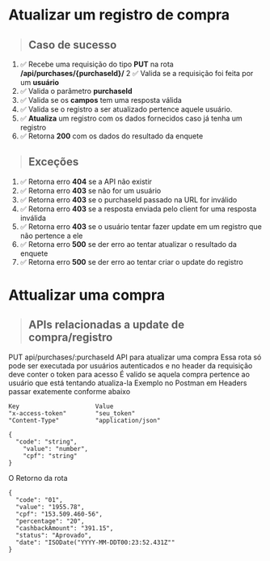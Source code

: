 # Atualizar um registro de compra

> ## Caso de sucesso

1. ✅ Recebe uma requisição do tipo **PUT** na rota **/api/purchases/{purchaseId}/**
2  ✅ Valida se a requisição foi feita por um **usuário**
3. ✅ Valida o parâmetro **purchaseId**
4. ✅ Valida se os **campos** tem uma resposta válida
5. ✅ Valida se o registro a ser atualizado pertence aquele usuário.
6. ✅ **Atualiza** um registro com os dados fornecidos caso já tenha um registro
7. ✅ Retorna **200** com os dados do resultado da enquete

> ## Exceções

1. ✅ Retorna erro **404** se a API não existir
2. ✅ Retorna erro **403** se não for um usuário
3. ✅ Retorna erro **403** se o purchaseId passado na URL for inválido
4. ✅ Retorna erro **403** se a resposta enviada pelo client for uma resposta inválida
5. ✅ Retorna erro **403** se o usuário tentar fazer update em um registro que não pertence a ele
6. ✅ Retorna erro **500** se der erro ao tentar atualizar o resultado da enquete
7. ✅ Retorna erro **500** se der erro ao tentar criar o update do registro

# Attualizar uma compra
> ## APIs relacionadas a update de compra/registro

PUT api/purchases/:purchaseId API para atualizar uma compra
Essa rota só pode ser executada por usuários autenticados e no header da requisição deve conter o token para acesso
É valido se aquela compra pertence ao usuário que está tentando atualiza-la
Exemplo no Postman em Headers passar exatemente conforme abaixo

```
Key                     Value
"x-access-token"        "seu_token"
"Content-Type"          "application/json"
```

```
{
  "code": "string",
	"value": "number",
	"cpf": "string"
}

```
O Retorno da rota

```
{
  "code": "01",
  "value": "1955.78",
  "cpf": "153.509.460-56",
  "percentage": "20",
  "cashbackAmount": "391.15",
  "status": "Aprovado",
  "date": "ISODate("YYYY-MM-DDT00:23:52.431Z""
}
```
